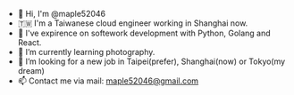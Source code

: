 - 👋 Hi, I'm @maple52046
- 🇹🇼 I'm a Taiwanese cloud engineer working in Shanghai now.
- 🤝 I've expirence on softework development with Python, Golang and React.
- 🌱 I’m currently learning photography.
- 👀 I’m looking for a new job in Taipei(prefer), Shanghai(now) or Tokyo(my dream)
- 📫 Contact me via mail: maple52046@gmail.com

<!---
maple52046/maple52046 is a ✨ special ✨ repository because its `README.md` (this file) appears on your GitHub profile.
You can click the Preview link to take a look at your changes.
--->
